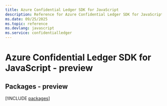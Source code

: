 ```yaml
---
title: Azure Confidential Ledger SDK for JavaScript
description: Reference for Azure Confidential Ledger SDK for JavaScript
ms.date: 09/25/2025
ms.topic: reference
ms.devlang: javascript
ms.service: confidentialledger
---
```

# Azure Confidential Ledger SDK for JavaScript - preview
## Packages - preview
[!INCLUDE [packages](confidential-ledger-index.md)]